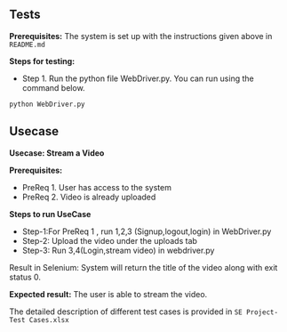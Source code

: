 ## Tests
**Prerequisites:**
The system is set up with the instructions given above in `README.md`

**Steps for testing:**
- Step 1. Run the python file WebDriver.py. You can run using the command below.
```
python WebDriver.py
```
## Usecase
**Usecase: Stream a Video**

**Prerequisites:**
- PreReq 1. User has access to the system
- PreReq 2. Video is already uploaded

**Steps to run UseCase**
- Step-1:For PreReq 1 , run 1,2,3 (Signup,logout,login) in WebDriver.py
- Step-2: Upload the video under the uploads tab
- Step-3: Run 3,4(Login,stream video) in webdriver.py

Result in Selenium: System will return the title of the video along with exit status 0. 

**Expected result:** The user is able to stream the video.

The detailed description of different test cases is provided in `SE Project- Test Cases.xlsx`


